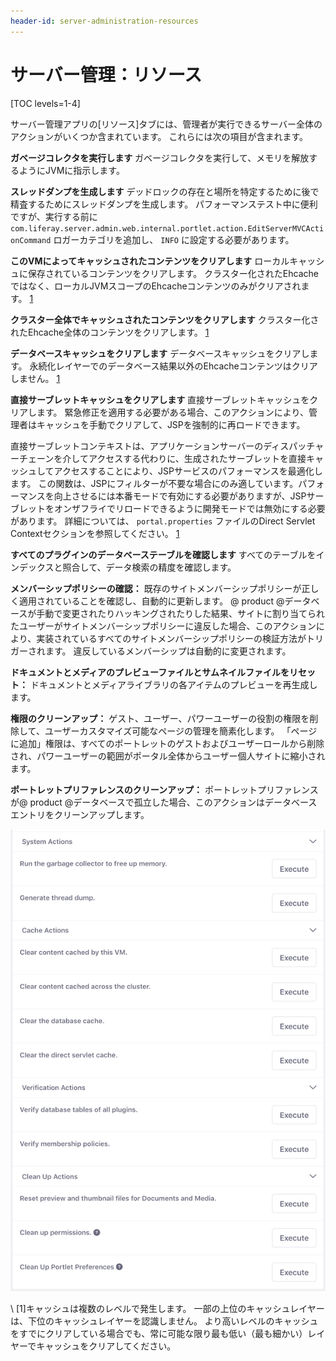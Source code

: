 ```yaml
---
header-id: server-administration-resources
---
```


# サーバー管理：リソース

[TOC levels=1-4]

サーバー管理アプリの[リソース]タブには、管理者が実行できるサーバー全体のアクションがいくつか含まれています。 これらには次の項目が含まれます。

**ガベージコレクタを実行します** ガベージコレクタを実行して、メモリを解放するようにJVMに指示します。

**スレッドダンプを生成します** デッドロックの存在と場所を特定するために後で精査するためにスレッドダンプを生成します。 パフォーマンステスト中に便利ですが、実行する前に `com.liferay.server.admin.web.internal.portlet.action.EditServerMVCActionCommand` ロガーカテゴリを追加し、 `INFO` に設定する必要があります。

**このVMによってキャッシュされたコンテンツをクリアします** ローカルキャッシュに保存されているコンテンツをクリアします。 クラスター化されたEhcacheではなく、ローカルJVMスコープのEhcacheコンテンツのみがクリアされます。 [1](#one)

**クラスター全体でキャッシュされたコンテンツをクリアします** クラスター化されたEhcache全体のコンテンツをクリアします。 [1](#one)

**データベースキャッシュをクリアします** データベースキャッシュをクリアします。 永続化レイヤーでのデータベース結果以外のEhcacheコンテンツはクリアしません。 [1](#one)

**直接サーブレットキャッシュをクリアします** 直接サーブレットキャッシュをクリアします。 緊急修正を適用する必要がある場合、このアクションにより、管理者はキャッシュを手動でクリアして、JSPを強制的に再ロードできます。

直接サーブレットコンテキストは、アプリケーションサーバーのディスパッチャーチェーンを介してアクセスする代わりに、生成されたサーブレットを直接キャッシュしてアクセスすることにより、JSPサービスのパフォーマンスを最適化します。 この関数は、JSPにフィルターが不要な場合にのみ適しています。パフォーマンスを向上させるには本番モードで有効にする必要がありますが、JSPサーブレットをオンザフライでリロードできるように開発モードでは無効にする必要があります。 詳細については、 `portal.properties` ファイルのDirect Servlet Contextセクションを参照してください。 [1](#one)

**すべてのプラグインのデータベーステーブルを確認します** すべてのテーブルをインデックスと照合して、データ検索の精度を確認します。

**メンバーシップポリシーの確認：** 既存のサイトメンバーシップポリシーが正しく適用されていることを確認し、自動的に更新します。 @ product @データベースが手動で変更されたりハッキングされたりした結果、サイトに割り当てられたユーザーがサイトメンバーシップポリシーに違反した場合、このアクションにより、実装されているすべてのサイトメンバーシップポリシーの検証方法がトリガーされます。 違反しているメンバーシップは自動的に変更されます。

**ドキュメントとメディアのプレビューファイルとサムネイルファイルをリセット：** ドキュメントとメディアライブラリの各アイテムのプレビューを再生成します。

**権限のクリーンアップ：** ゲスト、ユーザー、パワーユーザーの役割の権限を削除して、ユーザーカスタマイズ可能なページの管理を簡素化します。 「ページに追加」権限は、すべてのポートレットのゲストおよびユーザーロールから削除され、パワーユーザーの範囲がポータル全体からユーザー個人サイトに縮小されます。

**ポートレットプリファレンスのクリーンアップ：** ポートレットプリファレンスが@ product @データベースで孤立した場合、このアクションはデータベースエントリをクリーンアップします。

![図1：サーバー管理の[リソース]タブでは、いくつかのサーバーメンテナンスタスクを実行できます。](../../../../images/server-admin-resources.png)

\ [<a name="one">1</a>\]キャッシュは複数のレベルで発生します。 一部の上位のキャッシュレイヤーは、下位のキャッシュレイヤーを認識しません。 より高いレベルのキャッシュをすでにクリアしている場合でも、常に可能な限り最も低い（最も細かい）レイヤーでキャッシュをクリアしてください。
